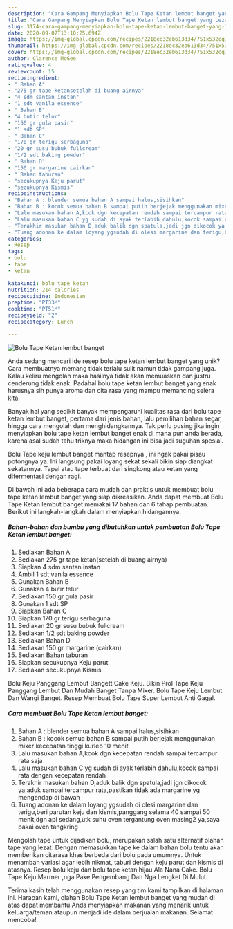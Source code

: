 ```yaml
---
description: "Cara Gampang Menyiapkan Bolu Tape Ketan lembut banget yang Lezat Sekali"
title: "Cara Gampang Menyiapkan Bolu Tape Ketan lembut banget yang Lezat Sekali"
slug: 3174-cara-gampang-menyiapkan-bolu-tape-ketan-lembut-banget-yang-lezat-sekali
date: 2020-09-07T13:10:25.694Z
image: https://img-global.cpcdn.com/recipes/2218ec32eb613d34/751x532cq70/bolu-tape-ketan-lembut-banget-foto-resep-utama.jpg
thumbnail: https://img-global.cpcdn.com/recipes/2218ec32eb613d34/751x532cq70/bolu-tape-ketan-lembut-banget-foto-resep-utama.jpg
cover: https://img-global.cpcdn.com/recipes/2218ec32eb613d34/751x532cq70/bolu-tape-ketan-lembut-banget-foto-resep-utama.jpg
author: Clarence McGee
ratingvalue: 4
reviewcount: 15
recipeingredient:
- " Bahan A"
- "275 gr tape ketansetelah di buang airnya"
- "4 sdm santan instan"
- "1 sdt vanila essence"
- " Bahan B"
- "4 butir telur"
- "150 gr gula pasir"
- "1 sdt SP"
- " Bahan C"
- "170 gr terigu serbaguna"
- "20 gr susu bubuk fullcream"
- "1/2 sdt baking powder"
- " Bahan D"
- "150 gr margarine cairkan"
- " Bahan taburan"
- "secukupnya Keju parut"
- "secukupnya Kismis"
recipeinstructions:
- "Bahan A : blender semua bahan A sampai halus,sisihkan"
- "Bahan B : kocok semua bahan B sampai putih berjejak menggunakan mixer kecepatan tinggi kurleb 10 menit"
- "Lalu masukan bahan A,kcok dgn kecepatan rendah sampai tercampur rata saja"
- "Lalu masukan bahan C yg sudah di ayak terlabih dahulu,kocok sampai rata dengan kecepatan rendah"
- "Terakhir masukan bahan D,aduk balik dgn spatula,jadi jgn dikocok ya,aduk sampai tercampur rata,pastikan tidak ada margarine yg mengendap di bawah"
- "Tuang adonan ke dalam loyang ygsudah di olesi margarine dan terigu,beri parutan keju dan kismis,panggang selama 40 sampai 50 menit,dgn api sedang,utk suhu oven tergantung oven masing2 ya,saya pakai oven tangkring"
categories:
- Resep
tags:
- bolu
- tape
- ketan

katakunci: bolu tape ketan 
nutrition: 214 calories
recipecuisine: Indonesian
preptime: "PT33M"
cooktime: "PT51M"
recipeyield: "2"
recipecategory: Lunch

---
```



![Bolu Tape Ketan lembut banget](https://img-global.cpcdn.com/recipes/2218ec32eb613d34/751x532cq70/bolu-tape-ketan-lembut-banget-foto-resep-utama.jpg)

Anda sedang mencari ide resep bolu tape ketan lembut banget yang unik? Cara membuatnya memang tidak terlalu sulit namun tidak gampang juga. Kalau keliru mengolah maka hasilnya tidak akan memuaskan dan justru cenderung tidak enak. Padahal bolu tape ketan lembut banget yang enak harusnya sih punya aroma dan cita rasa yang mampu memancing selera kita.

Banyak hal yang sedikit banyak mempengaruhi kualitas rasa dari bolu tape ketan lembut banget, pertama dari jenis bahan, lalu pemilihan bahan segar, hingga cara mengolah dan menghidangkannya. Tak perlu pusing jika ingin menyiapkan bolu tape ketan lembut banget enak di mana pun anda berada, karena asal sudah tahu triknya maka hidangan ini bisa jadi suguhan spesial.

Bolu Tape keju lembut banget mantap resepnya , ini ngak pakai pisau potongnya ya. Ini langsung pakai loyang sekat sekali bikin siap diangkat sekatannya. Tapai atau tape terbuat dari singkong atau ketan yang difermentasi dengan ragi.


Di bawah ini ada beberapa cara mudah dan praktis untuk membuat bolu tape ketan lembut banget yang siap dikreasikan. Anda dapat membuat Bolu Tape Ketan lembut banget memakai 17 bahan dan 6 tahap pembuatan. Berikut ini langkah-langkah dalam menyiapkan hidangannya.

<!--inarticleads1-->

##### Bahan-bahan dan bumbu yang dibutuhkan untuk pembuatan Bolu Tape Ketan lembut banget:

1. Sediakan  Bahan A
1. Sediakan 275 gr tape ketan(setelah di buang airnya)
1. Siapkan 4 sdm santan instan
1. Ambil 1 sdt vanila essence
1. Gunakan  Bahan B
1. Gunakan 4 butir telur
1. Sediakan 150 gr gula pasir
1. Gunakan 1 sdt SP
1. Siapkan  Bahan C
1. Siapkan 170 gr terigu serbaguna
1. Sediakan 20 gr susu bubuk fullcream
1. Sediakan 1/2 sdt baking powder
1. Sediakan  Bahan D
1. Sediakan 150 gr margarine (cairkan)
1. Sediakan  Bahan taburan
1. Siapkan secukupnya Keju parut
1. Sediakan secukupnya Kismis


Bolu Keju Panggang Lembut Bangett Cake Keju. Bikin Prol Tape Keju Panggang Lembut Dan Mudah Banget Tanpa Mixer. Bolu Tape Keju Lembut Dan Wangi Banget. Resep Membuat Bolu Tape Super Lembut Anti Gagal. 

<!--inarticleads2-->

##### Cara membuat Bolu Tape Ketan lembut banget:

1. Bahan A : blender semua bahan A sampai halus,sisihkan
1. Bahan B : kocok semua bahan B sampai putih berjejak menggunakan mixer kecepatan tinggi kurleb 10 menit
1. Lalu masukan bahan A,kcok dgn kecepatan rendah sampai tercampur rata saja
1. Lalu masukan bahan C yg sudah di ayak terlabih dahulu,kocok sampai rata dengan kecepatan rendah
1. Terakhir masukan bahan D,aduk balik dgn spatula,jadi jgn dikocok ya,aduk sampai tercampur rata,pastikan tidak ada margarine yg mengendap di bawah
1. Tuang adonan ke dalam loyang ygsudah di olesi margarine dan terigu,beri parutan keju dan kismis,panggang selama 40 sampai 50 menit,dgn api sedang,utk suhu oven tergantung oven masing2 ya,saya pakai oven tangkring


Mengolah tape untuk dijadikan bolu, merupakan salah satu alternatif olahan tape yang lezat. Dengan memasukkan tape ke dalam bahan bolu tentu akan memberikan citarasa khas berbeda dari bolu pada umumnya. Untuk menambah variasi agar lebih nikmat, taburi dengan keju parut dan kismis di atasnya. Resep bolu keju dan bolu tape ketan hijau Ala Nana Cake. Bolu Tape Keju Marmer ,nga Pake Pengembang Dan Nga Lengket Di Mulut. 

Terima kasih telah menggunakan resep yang tim kami tampilkan di halaman ini. Harapan kami, olahan Bolu Tape Ketan lembut banget yang mudah di atas dapat membantu Anda menyiapkan makanan yang menarik untuk keluarga/teman ataupun menjadi ide dalam berjualan makanan. Selamat mencoba!
